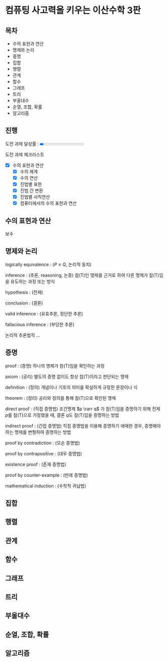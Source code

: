 # 컴퓨팅 사고력을 키우는 이산수학 3판

## 목차

* 수의 표현과 연산
* 명제와 논리
* 증명
* 집합
* 행렬
* 관계
* 함수
* 그래프
* 트리
* 부울대수
* 순열, 조합, 확률
* 알고리즘

## 진행

<label for="Achievement">도전 과제 달성률 : </label>
<progress id="Achievement" max="12" value="1"></progress>

도전 과제 체크리스트

- [X] 수의 표현과 연산
    - [X] 수의 체계
    - [X] 수의 연산
    - [X] 진법별 표현
    - [X] 진법 간 변환
    - [X] 진법별 사칙연산
    - [X] 컴퓨터에서의 수의 표현과 연산

## 수의 표현과 연산

보수

## 명제와 논리

logically equivalence : ($P \equiv Q$, 논리적 동치)

inference : (추론, reasoning, 논증) 참(T)인 명제를 근거로 하여 다른 명제가 참(T)임을 유도하는 과정 또는 방식

hypothesis : (전제)

conclusion : (결론)

valid inference : (유효추론, 정단한 추론)

fallacious inference : (부당한 추론)

논리적 추론법칙 ...

## 증명

proof : (증명) 하나의 명제가 참(T)임을 확인하는 과정

axiom : (공리) 별도의 증명 없이도 항상 참(T)이라고 판단되는 명제

definition : (정의) 개념이나 기호의 의미를 확실하게 규정한 문장이나 식

theorem : (정리) 공리와 정의를 통해 참(T)으로 확인된 명제

direct proof : (직접 증명법) 조건명제 $p \rarr q$ 가 참(T)임을 증명하기 위해 전제 $p$를 참(T)으로 가정했을 때, 결론 $q$도 참(T)임을 증명하는 방법

indirect proof : (간접 증명법) 직접 증명법을 이용해 증명하기 애매한 경우, 증명해야 하는 명제를 변형하여 증명하는 방법

proof by contradiction : (모순 증명법)

proof by contrapositive : (대우 증명법)

existence proof : (존재 증명법)

proof by counter-example : (반례 증명법)

mathematical induction : (수학적 귀납법)

## 집합

## 행렬

## 관계

## 함수

## 그래프

## 트리

## 부울대수

## 순열, 조합, 확률

## 알고리즘

